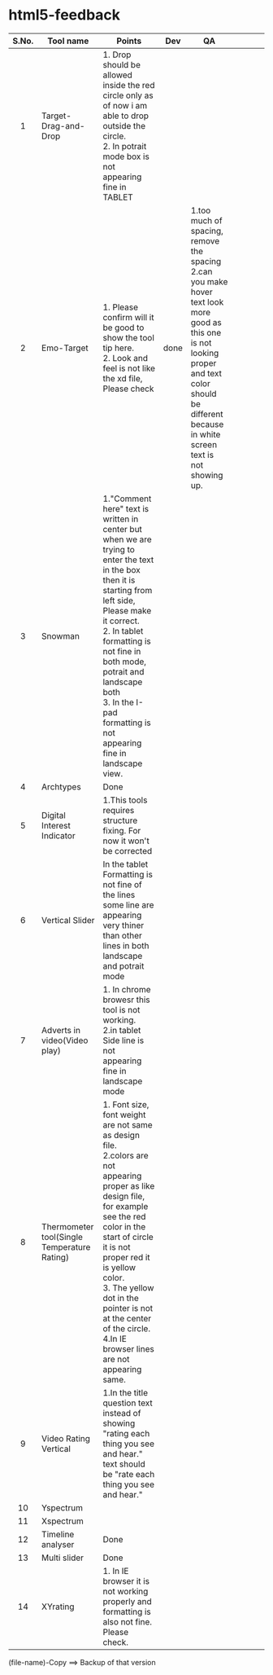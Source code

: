 # html5-feedback

| S.No.  |  Tool name |   Points	| Dev  | QA  |   |   |   |   |
|:-:|---|---|---|---|---|---|---|---|
| 1| Target-Drag-and-Drop  | 1. Drop should be allowed inside the red circle only as of now i am able to drop outside the circle. <br>2. In potrait mode box is not appearing fine in TABLET  |   |   |   |   |   |   |   
|2| Emo-Target  | 1. Please confirm will it be good to show the tool tip here. <br> 2. Look and feel is not like the xd file, Please check   |  done | 1.too much of spacing, remove the spacing <br> 2.can you make hover text look more good as this one is not looking proper and text color should be different because in white screen text is not showing up. |   |   |   |   |   |
|3|  Snowman  | 1."Comment here" text is written in center but when we are trying to enter the text in the box then it is starting from left side, Please make it correct. <br> 2. In tablet formatting is not fine in both mode, potrait and landscape both <br>3. In the I-pad formatting is not appearing fine in landscape view. |   |   |   |   |   |   |   |
|4| Archtypes  | Done  |   |   |   |   |   |   |   |
|5| Digital Interest Indicator  |  1.This tools requires structure fixing. For now it won't be corrected |   |   |   |   |   |   |   |
| 6|Vertical Slider  | In the tablet Formatting is not fine of the lines some line are appearing very thiner than other lines in both landscape and potrait mode  |   |   |   |   |   |   |   |
| 7|Adverts in video(Video play)  | 1. In chrome browesr this tool is not working. <br> 2.in tablet Side line is not appearing fine in landscape mode  |   |   |   |   |   |   |   |
| 8|Thermometer tool(Single Temperature Rating)  | 1. Font size, font weight are not same as design file. <br>2.colors are not appearing proper as like design file, for example see the red color in the start of circle it is not proper red it is yellow color.<br>3. The yellow dot in the pointer is not at the center of the circle. <br> 4.In IE browser lines are not appearing same.  |   |   |   |   |   |   |   |
|  9|Video Rating Vertical |  1.In the title question text instead of showing "rating each thing you see and hear." text should be "rate each thing you see and hear." |   	|   |   |   |   |   |   |
| 10|Yspectrum  |   |   	|   |   |   |   |   |   |
| 11|Xspectrum   |   |   	|   |   |   |   |   |   |
|  12|Timeline analyser |   Done|   	|   |   |   |   |   |   |
| 13|Multi slider   | Done   |   	|   |   |   |   |   |   |
| 14|XYrating  | 1. In IE browser it is not working properly and formatting is also not fine. Please check. |   	|   |   |   |   |   |   |


(file-name)-Copy ==> Backup of that version
